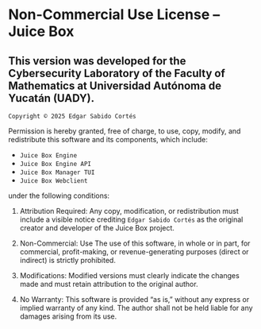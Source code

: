 # Non-Commercial Use License – Juice Box

## This version was developed for the Cybersecurity Laboratory of the Faculty of Mathematics at Universidad Autónoma de Yucatán (UADY).

`Copyright © 2025 Edgar Sabido Cortés`

Permission is hereby granted, free of charge, to use, copy, modify, and redistribute this software and its components, which include:

- `Juice Box Engine`
- `Juice Box Engine API`
- `Juice Box Manager TUI`
- `Juice Box Webclient`

under the following conditions:

1. Attribution Required:
    Any copy, modification, or redistribution must include a visible notice crediting `Edgar Sabido Cortés` as the original creator and developer of the Juice Box project.

2. Non-Commercial:
    Use The use of this software, in whole or in part, for commercial, profit-making, or revenue-generating purposes (direct or indirect) is strictly prohibited.

3. Modifications:
    Modified versions must clearly indicate the changes made and must retain attribution to the original author.

4. No Warranty:
    This software is provided “as is,” without any express or implied warranty of any kind. The author shall not be held liable for any damages arising from its use.